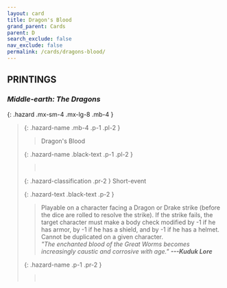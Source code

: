 ```yaml
---
layout: card
title: Dragon's Blood
grand_parent: Cards
parent: D
search_exclude: false
nav_exclude: false
permalink: /cards/dragons-blood/
---
```


## PRINTINGS


### _Middle-earth: The Dragons_

{: .hazard .mx-sm-4 .mx-lg-8 .mb-4 }
> {: .hazard-name .mb-4 .p-1 .pl-2 }
> > <div class="hazard-mp"></div>
> > <div class="card-name">Dragon's Blood</div>
>
> {: .hazard-name .black-text .p-1 .pl-2 }
> > &nbsp;
>
> {: .hazard-classification .pr-2 }
> Short-event
>
> {: .hazard-text .black-text .p-2 }
> > Playable on a character facing a Dragon or Drake strike (before the dice are rolled to resolve the strike). If the strike fails, the target character must make a body check modified by -1 if he has armor, by -1 if he has a shield, and by -1 if he has a helmet. Cannot be duplicated on a given character. <br>_"The enchanted blood of the Great Worms becomes increasingly caustic and corrosive with age."_ ***---&NoBreak;Kuduk Lore*** 
>
> {: .hazard-name .p-1 .pr-2 }
> > <div class="card-shield"></div>
> > <div class="card-corruption">&nbsp;</div>
